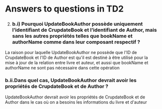 # Answers to questions in TD2

2.  ### b.i) Pourquoi UpdateBookAuthor possède uniquement l’identifiant de CrupdateBook et l’identifiant de Author, mais sans les autres propriétés telles que bookName et authorName comme dans leur composant respectif ? 

La raison pour laquelle UpdateBookAuthor ne possède que l'ID de CrupdateBook et l'ID de Author est qu'il est destiné à être utilisé pour la mise à jour de la relation entre livre et auteur, et aussi que bookName et authorName ne sont pas nécessaire dans cette opération

### b.ii.Dans quel cas, UpdateBookAuthor devrait avoir les propriétés de CrupdateBook et de Author ?

UpdateBookAuthor devrait avoir les propriétés de CrupdateBook et de Author dans le cas où on a besoins les informations du livre et d'auteur
